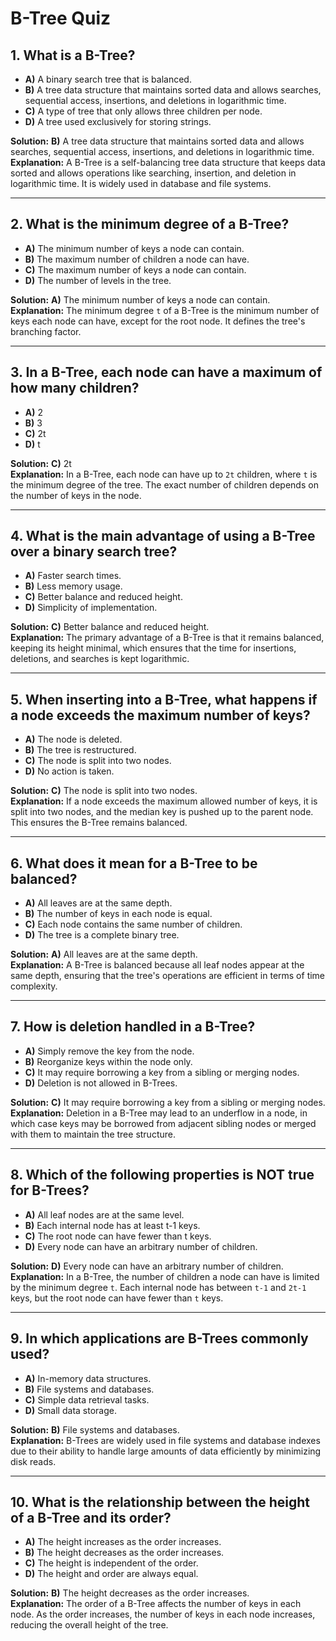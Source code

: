 # B-Tree Quiz

## 1. What is a B-Tree?
- **A)** A binary search tree that is balanced.
- **B)** A tree data structure that maintains sorted data and allows searches, sequential access, insertions, and deletions in logarithmic time.
- **C)** A type of tree that only allows three children per node.
- **D)** A tree used exclusively for storing strings.

**Solution:** **B)** A tree data structure that maintains sorted data and allows searches, sequential access, insertions, and deletions in logarithmic time.  
**Explanation:** A B-Tree is a self-balancing tree data structure that keeps data sorted and allows operations like searching, insertion, and deletion in logarithmic time. It is widely used in database and file systems.

---

## 2. What is the minimum degree of a B-Tree?
- **A)** The minimum number of keys a node can contain.
- **B)** The maximum number of children a node can have.
- **C)** The maximum number of keys a node can contain.
- **D)** The number of levels in the tree.

**Solution:** **A)** The minimum number of keys a node can contain.  
**Explanation:** The minimum degree `t` of a B-Tree is the minimum number of keys each node can have, except for the root node. It defines the tree's branching factor.

---

## 3. In a B-Tree, each node can have a maximum of how many children?
- **A)** 2
- **B)** 3
- **C)** 2t
- **D)** t

**Solution:** **C)** 2t  
**Explanation:** In a B-Tree, each node can have up to `2t` children, where `t` is the minimum degree of the tree. The exact number of children depends on the number of keys in the node.

---

## 4. What is the main advantage of using a B-Tree over a binary search tree?
- **A)** Faster search times.
- **B)** Less memory usage.
- **C)** Better balance and reduced height.
- **D)** Simplicity of implementation.

**Solution:** **C)** Better balance and reduced height.  
**Explanation:** The primary advantage of a B-Tree is that it remains balanced, keeping its height minimal, which ensures that the time for insertions, deletions, and searches is kept logarithmic.

---

## 5. When inserting into a B-Tree, what happens if a node exceeds the maximum number of keys?
- **A)** The node is deleted.
- **B)** The tree is restructured.
- **C)** The node is split into two nodes.
- **D)** No action is taken.

**Solution:** **C)** The node is split into two nodes.  
**Explanation:** If a node exceeds the maximum allowed number of keys, it is split into two nodes, and the median key is pushed up to the parent node. This ensures the B-Tree remains balanced.

---

## 6. What does it mean for a B-Tree to be balanced?
- **A)** All leaves are at the same depth.
- **B)** The number of keys in each node is equal.
- **C)** Each node contains the same number of children.
- **D)** The tree is a complete binary tree.

**Solution:** **A)** All leaves are at the same depth.  
**Explanation:** A B-Tree is balanced because all leaf nodes appear at the same depth, ensuring that the tree's operations are efficient in terms of time complexity.

---

## 7. How is deletion handled in a B-Tree?
- **A)** Simply remove the key from the node.
- **B)** Reorganize keys within the node only.
- **C)** It may require borrowing a key from a sibling or merging nodes.
- **D)** Deletion is not allowed in B-Trees.

**Solution:** **C)** It may require borrowing a key from a sibling or merging nodes.  
**Explanation:** Deletion in a B-Tree may lead to an underflow in a node, in which case keys may be borrowed from adjacent sibling nodes or merged with them to maintain the tree structure.

---

## 8. Which of the following properties is NOT true for B-Trees?
- **A)** All leaf nodes are at the same level.
- **B)** Each internal node has at least t-1 keys.
- **C)** The root node can have fewer than t keys.
- **D)** Every node can have an arbitrary number of children.

**Solution:** **D)** Every node can have an arbitrary number of children.  
**Explanation:** In a B-Tree, the number of children a node can have is limited by the minimum degree `t`. Each internal node has between `t-1` and `2t-1` keys, but the root node can have fewer than `t` keys.

---

## 9. In which applications are B-Trees commonly used?
- **A)** In-memory data structures.
- **B)** File systems and databases.
- **C)** Simple data retrieval tasks.
- **D)** Small data storage.

**Solution:** **B)** File systems and databases.  
**Explanation:** B-Trees are widely used in file systems and database indexes due to their ability to handle large amounts of data efficiently by minimizing disk reads.

---

## 10. What is the relationship between the height of a B-Tree and its order?
- **A)** The height increases as the order increases.
- **B)** The height decreases as the order increases.
- **C)** The height is independent of the order.
- **D)** The height and order are always equal.

**Solution:** **B)** The height decreases as the order increases.  
**Explanation:** The order of a B-Tree affects the number of keys in each node. As the order increases, the number of keys in each node increases, reducing the overall height of the tree.
